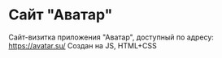 # Сайт "Аватар"

Сайт-визитка приложения "Аватар", доступный по адресу: https://avatar.su/
Создан на JS, HTML+CSS

